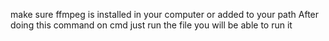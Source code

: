 
make sure ffmpeg is installed in your computer or added to your path
After doing this command on cmd just run the file you will be able to run it 
